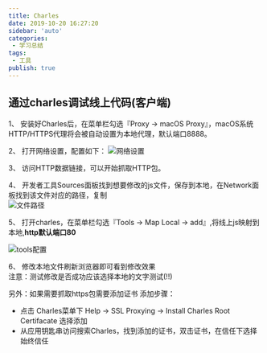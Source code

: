 ```yaml
--- 
title: Charles
date: 2019-10-20 16:27:20
sidebar: 'auto'
categories: 
 - 学习总结
tags: 
 - 工具
publish: true
---
```

## 通过charles调试线上代码(客户端)

1、 安装好Charles后，在菜单栏勾选『Proxy -> macOS Proxy』，macOS系统HTTP/HTTPS代理将会被自动设置为本地代理，默认端口8888。

2、 打开网络设置，配置如下：
![网络设置](https://tva1.sinaimg.cn/large/006y8mN6ly1g7u8yaasjwj30l00hqaei.jpg)

3、 访问HTTP数据链接，可以开始抓取HTTP包。

4、 开发者工具Sources面板找到想要修改的js文件，保存到本地，在Network面板找到该文件对应的路径，复制  
![文件路径](https://tva1.sinaimg.cn/large/006y8mN6ly1g7u93nwcn0j30hw04paai.jpg)

5、 打开charles，在菜单栏勾选『Tools -> Map Local -> add』,将线上js映射到本地,**http默认端口80**

![tools配置](https://tva1.sinaimg.cn/large/006y8mN6ly1g7u9caog3gj30qe0nsq5b.jpg)

6、 修改本地文件刷新浏览器即可看到修改效果  
注意：测试修改是否成功应该选择本地的文字测试(!!)

另外：如果需要抓取https包需要添加证书
添加步骤：

- 点击 Charles菜单下 Help -> SSL Proxying -> Install Charles Root Certifacate 选择添加
- 从应用钥匙串访问搜索Charles，找到添加的证书，双击证书，在信任下选择始终信任
